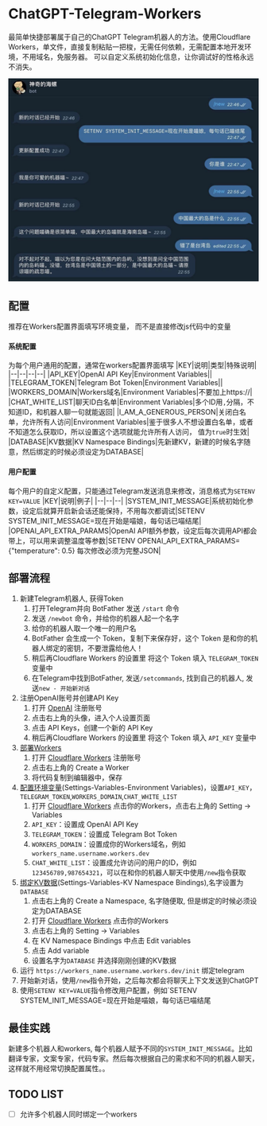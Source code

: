 # ChatGPT-Telegram-Workers

最简单快捷部署属于自己的ChatGPT Telegram机器人的方法。使用Cloudflare Workers，单文件，直接复制粘贴一把梭，无需任何依赖，无需配置本地开发环境，不用域名，免服务器。
可以自定义系统初始化信息，让你调试好的性格永远不消失。

![](./demo.jpg)





## 配置

推荐在Workers配置界面填写环境变量， 而不是直接修改js代码中的变量

#### 系统配置
为每个用户通用的配置，通常在workers配置界面填写
|KEY|说明|类型|特殊说明|
|--|--|--|--|
|API_KEY|OpenAI API Key|Environment Variables||
|TELEGRAM_TOKEN|Telegram Bot Token|Environment Variables||
|WORKERS_DOMAIN|Workers域名|Environment Variables|不要加上https://|
|CHAT_WHITE_LIST|聊天ID白名单|Environment Variables|多个ID用`,`分隔，不知道ID，和机器人聊一句就能返回|
|I_AM_A_GENEROUS_PERSON|关闭白名单，允许所有人访问|Environment Variables|鉴于很多人不想设置白名单，或者不知道怎么获取ID，所以设置这个选项就能允许所有人访问， 值为`true`时生效|
|DATABASE|KV数据|KV Namespace Bindings|先新建KV，新建的时候名字随意，然后绑定的时候必须设定为DATABASE|

#### 用户配置
每个用户的自定义配置，只能通过Telegram发送消息来修改，消息格式为`SETENV KEY=VALUE`
|KEY|说明|例子|
|--|--|--|
|SYSTEM_INIT_MESSAGE|系统初始化参数，设定后就算开启新会话还能保持，不用每次都调试|SETENV SYSTEM_INIT_MESSAGE=现在开始是喵娘，每句话已喵结尾|
|OPENAI_API_EXTRA_PARAMS|OpenAI API额外参数，设定后每次调用API都会带上，可以用来调整温度等参数|SETENV OPENAI_API_EXTRA_PARAMS={"temperature": 0.5}  每次修改必须为完整JSON|



## 部署流程

1. 新建Telegram机器人, 获得Token
    1. 打开Telegram并向 BotFather 发送 `/start` 命令
    2. 发送 `/newbot` 命令，并给你的机器人起一个名字
    3. 给你的机器人取一个唯一的用户名
    4. BotFather 会生成一个 Token，复制下来保存好，这个 Token 是和你的机器人绑定的密钥，不要泄露给他人！
    5. 稍后再Cloudflare Workers 的设置里 将这个 Token 填入 `TELEGRAM_TOKEN` 变量中
    6. 在Telegram中找到BotFather, 发送`/setcommands`, 找到自己的机器人, 发送`new - 开始新对话`
2. 注册OpenAI账号并创建API Key
    1. 打开 [OpenAI](https://platform.openai.com) 注册账号
    2. 点击右上角的头像，进入个人设置页面
    3. 点击 API Keys，创建一个新的 API Key
    4. 稍后再Cloudflare Workers 的设置里 将这个 Token 填入 `API_KEY` 变量中
3. [部署Workers](https://developers.cloudflare.com/workers/)
    1. 打开 [Cloudflare Workers](https://dash.cloudflare.com/?to=/:account/workers) 注册账号
    2. 点击右上角的 Create a Worker
    3. 将代码复制到编辑器中，保存
4. [配置环境变量](https://developers.cloudflare.com/workers/platform/environment-variables/)(Settings-Variables-Environment Variables)，设置`API_KEY`，`TELEGRAM_TOKEN`,`WORKERS_DOMAIN`,`CHAT_WHITE_LIST`
    1. 打开 [Cloudflare Workers](https://dash.cloudflare.com/?to=/:account/workers) 点击你的Workers，点击右上角的 Setting -> Variables
    2. `API_KEY`：设置成 OpenAI API Key
    3. `TELEGRAM_TOKEN`：设置成 Telegram Bot Token
    4. `WORKERS_DOMAIN`：设置成你的Workers域名，例如`workers_name.username.workers.dev`
    5. `CHAT_WHITE_LIST`：设置成允许访问的用户的ID，例如`123456789,987654321`，可以在和你的机器人聊天中使用`/new`指令获取
5. [绑定KV数据](https://dash.cloudflare.com/:account/workers/kv/namespaces)(Settings-Variables-KV Namespace Bindings),名字设置为`DATABASE`
    1. 点击右上角的 Create a Namespace, 名字随便取, 但是绑定的时候必须设定为DATABASE
    2. 打开 [Cloudflare Workers](https://dash.cloudflare.com/?to=/:account/workers) 点击你的Workers
    3. 点击右上角的 Setting -> Variables
    4. 在 KV Namespace Bindings 中点击 Edit variables
    5. 点击 Add variable
    6. 设置名字为`DATABASE` 并选择刚刚创建的KV数据
6. 运行 `https://workers_name.username.workers.dev/init` 绑定telegram
8. 开始新对话，使用`/new`指令开始，之后每次都会将聊天上下文发送到ChatGPT
9. 使用`SETENV KEY=VALUE`指令修改用户配置，例如`SETENV SYSTEM_INIT_MESSAGE=现在开始是喵娘，每句话已喵结尾



## 最佳实践

新建多个机器人和workers, 每个机器人赋予不同的`SYSTEM_INIT_MESSAGE`。比如翻译专家，文案专家，代码专家。然后每次根据自己的需求和不同的机器人聊天，这样就不用经常切换配置属性。。



## TODO LIST

- [ ] 允许多个机器人同时绑定一个workers